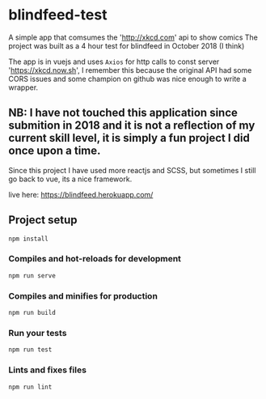 # blindfeed-test

A simple app that comsumes the 'http://xkcd.com' api to show comics
The project was built as a 4 hour test for blindfeed in October 2018 (I think)

The app is in vuejs and uses `Axios` for http calls to const server 'https://xkcd.now.sh', I remember this because the original API had some CORS issues and some champion on github was nice enough to write a wrapper.

## NB: I have not touched this application since submition in 2018 and it is not a reflection of my current skill level, it is simply a fun project I did once upon a time.

Since this project I have used more reactjs and SCSS, but sometimes I still go back to vue, its a nice framework.

live here: https://blindfeed.herokuapp.com/

## Project setup
```
npm install
```

### Compiles and hot-reloads for development
```
npm run serve
```

### Compiles and minifies for production
```
npm run build
```

### Run your tests
```
npm run test
```

### Lints and fixes files
```
npm run lint
```
